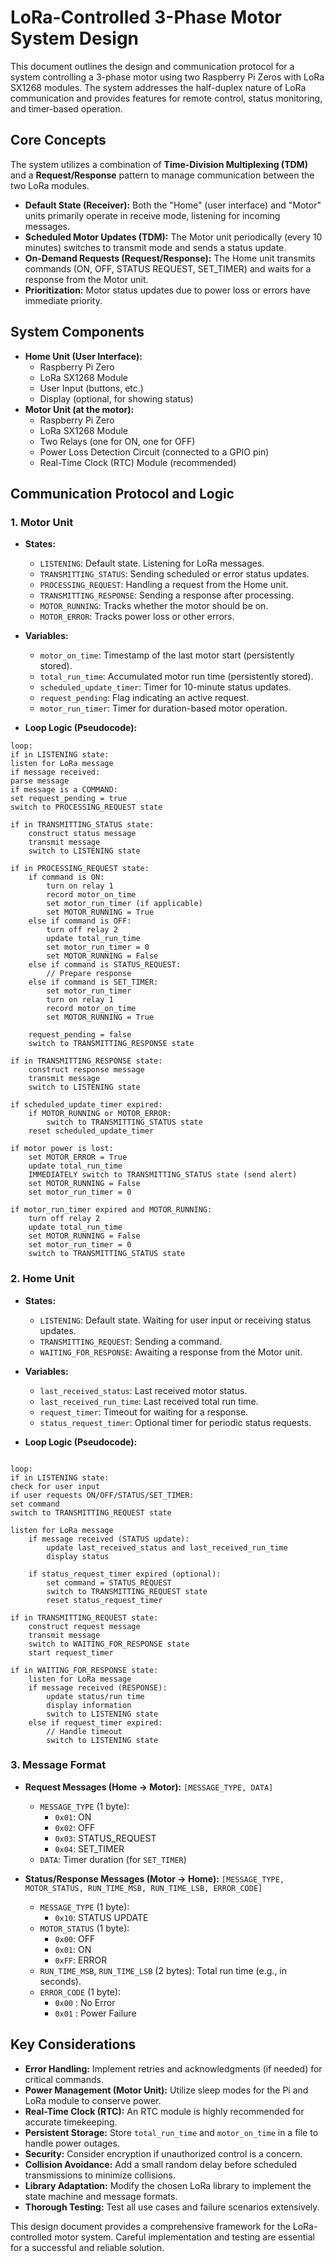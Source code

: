 # LoRa-Controlled 3-Phase Motor System Design

This document outlines the design and communication protocol for a system controlling a 3-phase motor using two Raspberry Pi Zeros with LoRa SX1268 modules. The system addresses the half-duplex nature of LoRa communication and provides features for remote control, status monitoring, and timer-based operation.

## Core Concepts

The system utilizes a combination of **Time-Division Multiplexing (TDM)** and a **Request/Response** pattern to manage communication between the two LoRa modules.

*   **Default State (Receiver):** Both the "Home" (user interface) and "Motor" units primarily operate in receive mode, listening for incoming messages.
*   **Scheduled Motor Updates (TDM):** The Motor unit periodically (every 10 minutes) switches to transmit mode and sends a status update.
*   **On-Demand Requests (Request/Response):** The Home unit transmits commands (ON, OFF, STATUS REQUEST, SET_TIMER) and waits for a response from the Motor unit.
*   **Prioritization:** Motor status updates due to power loss or errors have immediate priority.

## System Components

*   **Home Unit (User Interface):**
    *   Raspberry Pi Zero
    *   LoRa SX1268 Module
    *   User Input (buttons, etc.)
    *   Display (optional, for showing status)
*   **Motor Unit (at the motor):**
    *   Raspberry Pi Zero
    *   LoRa SX1268 Module
    *   Two Relays (one for ON, one for OFF)
    *   Power Loss Detection Circuit (connected to a GPIO pin)
    *   Real-Time Clock (RTC) Module (recommended)

## Communication Protocol and Logic

### 1. Motor Unit

*   **States:**
    *   `LISTENING`: Default state. Listening for LoRa messages.
    *   `TRANSMITTING_STATUS`: Sending scheduled or error status updates.
    *   `PROCESSING_REQUEST`: Handling a request from the Home unit.
    *   `TRANSMITTING_RESPONSE`: Sending a response after processing.
    *   `MOTOR_RUNNING`: Tracks whether the motor should be on.
    *   `MOTOR_ERROR`: Tracks power loss or other errors.

*   **Variables:**
    *   `motor_on_time`: Timestamp of the last motor start (persistently stored).
    *   `total_run_time`: Accumulated motor run time (persistently stored).
    *   `scheduled_update_timer`: Timer for 10-minute status updates.
    *   `request_pending`: Flag indicating an active request.
    *   `motor_run_timer`: Timer for duration-based motor operation.

*   **Loop Logic (Pseudocode):**
```
loop:
if in LISTENING state:
listen for LoRa message
if message received:
parse message
if message is a COMMAND:
set request_pending = true
switch to PROCESSING_REQUEST state

if in TRANSMITTING_STATUS state:
    construct status message
    transmit message
    switch to LISTENING state

if in PROCESSING_REQUEST state:
    if command is ON:
        turn on relay 1
        record motor_on_time
        set motor_run_timer (if applicable)
        set MOTOR_RUNNING = True
    else if command is OFF:
        turn off relay 2
        update total_run_time
        set motor_run_timer = 0
        set MOTOR_RUNNING = False
    else if command is STATUS_REQUEST:
        // Prepare response
    else if command is SET_TIMER:
        set motor_run_timer
        turn on relay 1
        record motor_on_time
        set MOTOR_RUNNING = True

    request_pending = false
    switch to TRANSMITTING_RESPONSE state

if in TRANSMITTING_RESPONSE state:
    construct response message
    transmit message
    switch to LISTENING state

if scheduled_update_timer expired:
    if MOTOR_RUNNING or MOTOR_ERROR:
        switch to TRANSMITTING_STATUS state
    reset scheduled_update_timer

if motor power is lost:
    set MOTOR_ERROR = True
    update total_run_time
    IMMEDIATELY switch to TRANSMITTING_STATUS state (send alert)
    set MOTOR_RUNNING = False
    set motor_run_timer = 0

if motor_run_timer expired and MOTOR_RUNNING:
    turn off relay 2
    update total_run_time
    set MOTOR_RUNNING = False
    set motor_run_timer = 0
    switch to TRANSMITTING_STATUS state
```

### 2. Home Unit

*   **States:**
    *   `LISTENING`: Default state.  Waiting for user input or receiving status updates.
    *   `TRANSMITTING_REQUEST`: Sending a command.
    *   `WAITING_FOR_RESPONSE`: Awaiting a response from the Motor unit.

*   **Variables:**
    *   `last_received_status`: Last received motor status.
    *   `last_received_run_time`: Last received total run time.
    *   `request_timer`: Timeout for waiting for a response.
    *   `status_request_timer`: Optional timer for periodic status requests.

*   **Loop Logic (Pseudocode):**

```

loop:
if in LISTENING state:
check for user input
if user requests ON/OFF/STATUS/SET_TIMER:
set command
switch to TRANSMITTING_REQUEST state

listen for LoRa message
    if message received (STATUS update):
        update last_received_status and last_received_run_time
        display status

    if status_request_timer expired (optional):
        set command = STATUS_REQUEST
        switch to TRANSMITTING_REQUEST state
        reset status_request_timer

if in TRANSMITTING_REQUEST state:
    construct request message
    transmit message
    switch to WAITING_FOR_RESPONSE state
    start request_timer

if in WAITING_FOR_RESPONSE state:
    listen for LoRa message
    if message received (RESPONSE):
        update status/run time
        display information
        switch to LISTENING state
    else if request_timer expired:
        // Handle timeout
        switch to LISTENING state
```


### 3. Message Format

*   **Request Messages (Home -> Motor):**  `[MESSAGE_TYPE, DATA]`
    *   `MESSAGE_TYPE` (1 byte):
        *   `0x01`: ON
        *   `0x02`: OFF
        *   `0x03`: STATUS_REQUEST
        *   `0x04`: SET_TIMER
    *   `DATA`: Timer duration (for `SET_TIMER`)

*   **Status/Response Messages (Motor -> Home):** `[MESSAGE_TYPE, MOTOR_STATUS, RUN_TIME_MSB, RUN_TIME_LSB, ERROR_CODE]`
    *   `MESSAGE_TYPE` (1 byte):
        *   `0x10`: STATUS UPDATE
    *   `MOTOR_STATUS` (1 byte):
        *   `0x00`: OFF
        *   `0x01`: ON
        *   `0xFF`: ERROR
    *   `RUN_TIME_MSB`, `RUN_TIME_LSB` (2 bytes): Total run time (e.g., in seconds).
    *   `ERROR_CODE` (1 byte):
        *    `0x00` : No Error
        *    `0x01` : Power Failure

## Key Considerations

*   **Error Handling:** Implement retries and acknowledgments (if needed) for critical commands.
*   **Power Management (Motor Unit):** Utilize sleep modes for the Pi and LoRa module to conserve power.
*   **Real-Time Clock (RTC):** An RTC module is highly recommended for accurate timekeeping.
*   **Persistent Storage:** Store `total_run_time` and `motor_on_time` in a file to handle power outages.
*   **Security:** Consider encryption if unauthorized control is a concern.
*   **Collision Avoidance:** Add a small random delay before scheduled transmissions to minimize collisions.
*   **Library Adaptation:** Modify the chosen LoRa library to implement the state machine and message formats.
*   **Thorough Testing:**  Test all use cases and failure scenarios extensively.

This design document provides a comprehensive framework for the LoRa-controlled motor system.  Careful implementation and testing are essential for a successful and reliable solution.